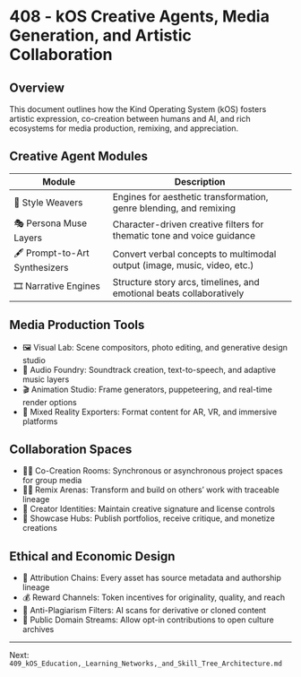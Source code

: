 # 408 - kOS Creative Agents, Media Generation, and Artistic Collaboration

## Overview
This document outlines how the Kind Operating System (kOS) fosters artistic expression, co-creation between humans and AI, and rich ecosystems for media production, remixing, and appreciation.

## Creative Agent Modules
| Module                   | Description                                                                 |
|---------------------------|-----------------------------------------------------------------------------|
| 🎨 Style Weavers             | Engines for aesthetic transformation, genre blending, and remixing          |
| 🎭 Persona Muse Layers       | Character-driven creative filters for thematic tone and voice guidance      |
| 🖋️ Prompt-to-Art Synthesizers | Convert verbal concepts to multimodal output (image, music, video, etc.)     |
| 🎞️ Narrative Engines         | Structure story arcs, timelines, and emotional beats collaboratively         |

## Media Production Tools
- 🖼️ Visual Lab: Scene compositors, photo editing, and generative design studio
- 🎵 Audio Foundry: Soundtrack creation, text-to-speech, and adaptive music layers
- 🎬 Animation Studio: Frame generators, puppeteering, and real-time render options
- 🧰 Mixed Reality Exporters: Format content for AR, VR, and immersive platforms

## Collaboration Spaces
- 👩‍🎨 Co-Creation Rooms: Synchronous or asynchronous project spaces for group media
- 🧑‍🔧 Remix Arenas: Transform and build on others’ work with traceable lineage
- 🪪 Creator Identities: Maintain creative signature and license controls
- 📢 Showcase Hubs: Publish portfolios, receive critique, and monetize creations

## Ethical and Economic Design
- 🧾 Attribution Chains: Every asset has source metadata and authorship lineage
- 💰 Reward Channels: Token incentives for originality, quality, and reach
- 🔐 Anti-Plagiarism Filters: AI scans for derivative or cloned content
- 🎨 Public Domain Streams: Allow opt-in contributions to open culture archives

---
Next: `409_kOS_Education,_Learning_Networks,_and_Skill_Tree_Architecture.md`

